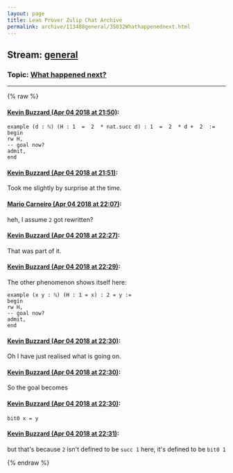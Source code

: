 ```yaml
---
layout: page
title: Lean Prover Zulip Chat Archive 
permalink: archive/113488general/35032Whathappenednext.html
---
```


## Stream: [general](index.html)
### Topic: [What happened next?](35032Whathappenednext.html)

---


{% raw %}
#### [ Kevin Buzzard (Apr 04 2018 at 21:50)](https://leanprover.zulipchat.com/#narrow/stream/113488-general/topic/What%20happened%20next%3F/near/124638598):
```
example (d : ℕ) (H : 1  =  2  * nat.succ d) : 1  =  2  * d +  2  :=
begin
rw H,
-- goal now?
admit,
end
```

#### [ Kevin Buzzard (Apr 04 2018 at 21:51)](https://leanprover.zulipchat.com/#narrow/stream/113488-general/topic/What%20happened%20next%3F/near/124638609):
Took me slightly by surprise at the time.

#### [ Mario Carneiro (Apr 04 2018 at 22:07)](https://leanprover.zulipchat.com/#narrow/stream/113488-general/topic/What%20happened%20next%3F/near/124639398):
heh, I assume `2` got rewritten?

#### [ Kevin Buzzard (Apr 04 2018 at 22:27)](https://leanprover.zulipchat.com/#narrow/stream/113488-general/topic/What%20happened%20next%3F/near/124640156):
That was part of it.

#### [ Kevin Buzzard (Apr 04 2018 at 22:29)](https://leanprover.zulipchat.com/#narrow/stream/113488-general/topic/What%20happened%20next%3F/near/124640252):
The other phenomenon shows itself here:
```lean
example (x y : ℕ) (H : 1 = x) : 2 = y :=
begin
rw H,
-- goal now?
admit,
end
```

#### [ Kevin Buzzard (Apr 04 2018 at 22:30)](https://leanprover.zulipchat.com/#narrow/stream/113488-general/topic/What%20happened%20next%3F/near/124640326):
Oh I have just realised what is going on.

#### [ Kevin Buzzard (Apr 04 2018 at 22:30)](https://leanprover.zulipchat.com/#narrow/stream/113488-general/topic/What%20happened%20next%3F/near/124640331):
So the goal becomes

#### [ Kevin Buzzard (Apr 04 2018 at 22:30)](https://leanprover.zulipchat.com/#narrow/stream/113488-general/topic/What%20happened%20next%3F/near/124640335):
` bit0 x = y `

#### [ Kevin Buzzard (Apr 04 2018 at 22:31)](https://leanprover.zulipchat.com/#narrow/stream/113488-general/topic/What%20happened%20next%3F/near/124640345):
but that's because `2` isn't defined to be `succ 1` here, it's defined to be `bit0 1`


{% endraw %}
